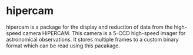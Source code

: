 # hipercam

hipercam is a package for the display and reduction of data from the
high-speed camera HiPERCAM. This camera is a 5-CCD high-speed imager
for astronomical observations. It stores multiple frames to a custom
binary format which can be read using this pacakage.
